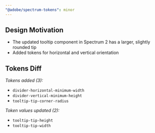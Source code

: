 ```yaml
---
"@adobe/spectrum-tokens": minor
---
```


## Design Motivation

* The updated tooltip component in Spectrum 2 has a larger, slightly rounded tip
* Added tokens for horizontal and vertical orientation

## Tokens Diff

*Tokens added (3):*
  - `divider-horizontal-minimum-width`
  - `divider-vertical-minimum-height`
  - `tooltip-tip-corner-radius`

*Token values updated (2):*
  - `tooltip-tip-height`
  - `tooltip-tip-width`
